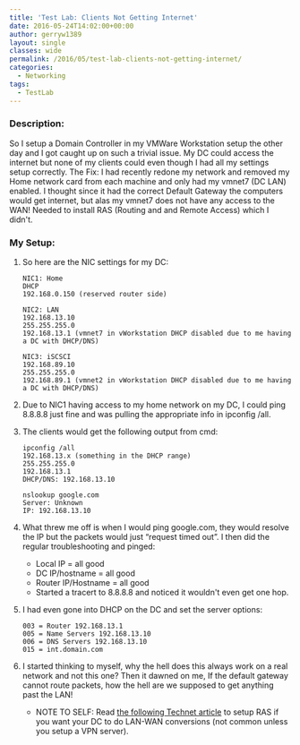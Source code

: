 ```yaml
---
title: 'Test Lab: Clients Not Getting Internet'
date: 2016-05-24T14:02:00+00:00
author: gerryw1389
layout: single
classes: wide
permalink: /2016/05/test-lab-clients-not-getting-internet/
categories:
  - Networking
tags:
  - TestLab
---
```

<!--more-->

### Description:

So I setup a Domain Controller in my VMWare Workstation setup the other day and I got caught up on such a trivial issue. My DC could access the internet but none of my clients could even though I had all my settings setup correctly. The Fix: I had recently redone my network and removed my Home network card from each machine and only had my vmnet7 (DC LAN) enabled. I thought since it had the correct Default Gateway the computers would get internet, but alas my vmnet7 does not have any access to the WAN! Needed to install RAS (Routing and and Remote Access) which I didn't.

### My Setup:

1. So here are the NIC settings for my DC:

   ```escape
   NIC1: Home  
   DHCP  
   192.168.0.150 (reserved router side)

   NIC2: LAN  
   192.168.13.10  
   255.255.255.0  
   192.168.13.1 (vmnet7 in vWorkstation DHCP disabled due to me having a DC with DHCP/DNS)

   NIC3: iSCSCI  
   192.168.89.10  
   255.255.255.0  
   192.168.89.1 (vmnet2 in vWorkstation DHCP disabled due to me having a DC with DHCP/DNS)
   ```

2. Due to NIC1 having access to my home network on my DC, I could ping 8.8.8.8 just fine and was pulling the appropriate info in ipconfig /all.

3. The clients would get the following output from cmd:

   ```console
   ipconfig /all  
   192.168.13.x (something in the DHCP range)  
   255.255.255.0  
   192.168.13.1  
   DHCP/DNS: 192.168.13.10

   nslookup google.com  
   Server: Unknown  
   IP: 192.168.13.10
   ```

4. What threw me off is when I would ping google.com, they would resolve the IP but the packets would just &#8220;request timed out&#8221;. I then did the regular troubleshooting and pinged:

   - Local IP = all good  
   - DC IP/hostname = all good  
   - Router IP/Hostname = all good  
   - Started a tracert to 8.8.8.8 and noticed it wouldn't even get one hop.

5. I had even gone into DHCP on the DC and set the server options:

   ```escape
   003 = Router 192.168.13.1  
   005 = Name Servers 192.168.13.10  
   006 = DNS Servers 192.168.13.10  
   015 = int.domain.com
   ```

6. I started thinking to myself, why the hell does this always work on a real network and not this one? Then it dawned on me, If the default gateway cannot route packets, how the hell are we supposed to get anything past the LAN!

   - NOTE TO SELF: Read [the following Technet article](https://technet.microsoft.com/en-us/library/cc731671(v=ws.10).aspx) to setup RAS if you want your DC to do LAN-WAN conversions (not common unless you setup a VPN server).
